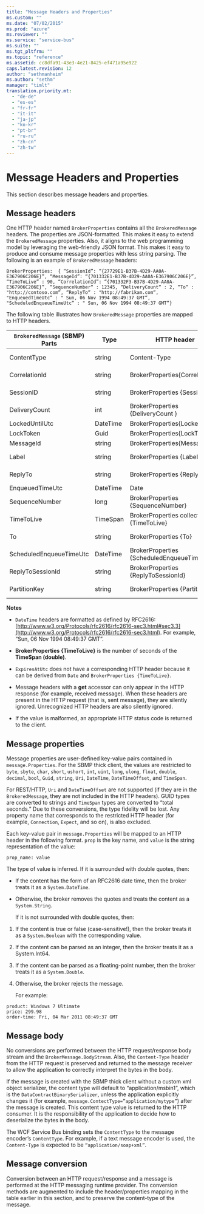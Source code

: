 ```yaml
---
title: "Message Headers and Properties"
ms.custom: ""
ms.date: "07/02/2015"
ms.prod: "azure"
ms.reviewer: ""
ms.service: "service-bus"
ms.suite: ""
ms.tgt_pltfrm: ""
ms.topic: "reference"
ms.assetid: cc8dfa91-43e3-4e21-8425-ef471a95e922
caps.latest.revision: 12
author: "sethmanheim"
ms.author: "sethm"
manager: "timlt"
translation.priority.mt: 
  - "de-de"
  - "es-es"
  - "fr-fr"
  - "it-it"
  - "ja-jp"
  - "ko-kr"
  - "pt-br"
  - "ru-ru"
  - "zh-cn"
  - "zh-tw"
---
```

# Message Headers and Properties
This section describes message headers and properties.  
  
## Message headers  
 One HTTP header named `BrokerProperties` contains all the `BrokeredMessage` headers. The properties are JSON-formatted. This makes it easy to extend the `BrokeredMessage` properties. Also, it aligns to the web programming model by leveraging the web-friendly JSON format. This makes it easy to produce and consume message properties with less string parsing. The following is an example of `BrokeredMessage` headers:  
  
```  
BrokerProperties:  { “SessionId”: “{27729E1-B37B-4D29-AA0A-E367906C206E}”, “MessageId”: “{701332E1-B37B-4D29-AA0A-E367906C206E}”, “TimeToLive” : 90, “CorrelationId”: “{701332F3-B37B-4D29-AA0A-E367906C206E}”, “SequenceNumber“ : 12345, “DeliveryCount“ : 2, “To“ : "http://contoso.com“, “ReplyTo“ : "http://fabrikam.com“,  "EnqueuedTimeUtc“ : " Sun, 06 Nov 1994 08:49:37 GMT“, "ScheduledEnqueueTimeUtc“ : " Sun, 06 Nov 1994 08:49:37 GMT“}  
```  
  
 The following table illustrates how `BrokeredMessage` properties are mapped to HTTP headers.  
  
|`BrokeredMessage` (SBMP) Parts|Type|HTTP header|Accessibility|HTTP Req/Res|  
|--------------------------------------|----------|-----------------|-------------------|-------------------|  
|ContentType|string|Content-Type|get, set|Req, Res|  
|CorrelationId|string|BrokerProperties{CorrelationId}|get, set|Req, Res|  
|SessionID|string|BrokerProperties {SessionId}|get, set|Req, Res|  
|DeliveryCount|int|BrokerProperties {DeliveryCount }|get|Res|  
|LockedUntilUtc|DateTime|BrokerProperties{LockedUntil}|get|Res|  
|LockToken|Guid|BrokerProperties{LockToken}|get|Res|  
|MessageId|string|BrokerProperties{MessageId}|get, set|Res|  
|Label|string|BrokerProperties {Label}|get, set|Req, Res|  
|ReplyTo|string|BrokerProperties {ReplyTo}|get, set|Req, Res|  
|EnqueuedTimeUtc|DateTime|Date|get|Res|  
|SequenceNumber|long|BrokerProperties {SequenceNumber}|get|Res|  
|TimeToLive|TimeSpan|BrokerProperties collection {TimeToLive}|get, set|Req, Res|  
|To|string|BrokerProperties {To}|get, set|Req, Res|  
|ScheduledEnqueueTimeUtc|DateTime|BrokerProperties {ScheduledEnqueueTimeUtc}|get, set|Req, Res|  
|ReplyToSessionId|string|BrokerProperties {ReplyToSessionId}|get, set|Req, Res|  
|PartitionKey|string|BrokerProperties {PartitionKey}|get, set|Req, Res|  
  
 **Notes**  
  
-   `DateTime` headers are formatted as defined by RFC2616: [http://www.w3.org/Protocols/rfc2616/rfc2616-sec3.html#sec3.3](http://www.w3.org/Protocols/rfc2616/rfc2616-sec3.html). For example, “Sun, 06 Nov 1994 08:49:37 GMT”.  
  
-   **BrokerProperties {TimeToLive}** is the number of seconds of the **TimeSpan (double)**.  
  
-   `ExpiresAtUtc` does not have a corresponding HTTP header because it can be derived from `Date` and `BrokerProperties {TimeToLive}`.  
  
-   Message headers with a **get** accessor can only appear in the HTTP response (for example, received message). When these headers are present in the HTTP request (that is, sent message), they are silently ignored. Unrecognized HTTP headers are also silently ignored.  
  
-   If the value is malformed, an appropriate HTTP status code is returned to the client.  
  
## Message properties  
 Message properties are user-defined key-value pairs contained in `message.Properties`. For the SBMP thick client, the values are restricted to `byte`, `sbyte`, `char`, `short`, `ushort`, `int`, `uint`, `long`, `ulong`, `float`, `double`, `decimal`, `bool`, `Guid`, `string`, `Uri`, `DateTime`, `DateTimeOffset`, and `TimeSpan`.  
  
 For REST/HTTP, `Uri` and `DateTimeOffset` are not supported (if they are in the `BrokeredMessage`, they are not included in the HTTP headers). GUID types are converted to strings and `TimeSpan` types are converted to “total seconds.” Due to these conversions, the type fidelity will be lost. Any property name that corresponds to the restricted HTTP header (for example, `Connection`, `Expect`, and so on), is also excluded.  
  
 Each key-value pair in `message.Properties` will be mapped to an HTTP header in the following format. `prop` is the key name, and `value` is the string representation of the value:  
  
```  
prop_name: value  
```  
  
 The type of value is inferred. If it is surrounded with double quotes, then:  
  
- If the content has the form of an RFC2616 date time, then the broker treats it as a `System.DateTime`.  
  
- Otherwise, the broker removes the quotes and treats the content as a `System.String`.  
  
  If it is not surrounded with double quotes, then:  
  
1. If the content is true or false (case-sensitive!), then the broker treats it as a `System.Boolean` with the corresponding value.  
  
2. If the content can be parsed as an integer, then the broker treats it as a System.Int64.  
  
3. If the content can be parsed as a floating-point number, then the broker treats it as a `System.Double`.  
  
4. Otherwise, the broker rejects the message.  
  
   For example:  
  
```  
product: Windows 7 Ultimate  
price: 299.98  
order-time: Fri, 04 Mar 2011 08:49:37 GMT  
```  
  
## Message body  
 No conversions are performed between the HTTP request/response body stream and the `BrokerMessage.BodyStream`. Also, the `Content-Type` header from the HTTP request is preserved and returned to the message receiver to allow the application to correctly interpret the bytes in the body.  
  
 If the message is created with the SBMP thick client without a custom xml object serializer, the content type will default to “application/msbin1”, which is the `DataContractBinarySerializer`, unless the application explicitly changes it (for example, `message.ContectType=”application/mytype”`) after the message is created. This content type value is returned to the HTTP consumer. It is the responsibility of the application to decide how to deserialize the bytes in the body.  
  
 The WCF Service Bus binding sets the `ContentType` to the message encoder’s `ContentType`. For example, if a text message encoder is used, the `Content-Type` is expected to be `“application/soap+xml”`.  
  
## Message conversion  
 Conversion between an HTTP request/response and a message is performed at the HTTP messaging runtime provider. The conversion methods are augmented to include the header/properties mapping in the table earlier in this section, and to preserve the content-type of the message.